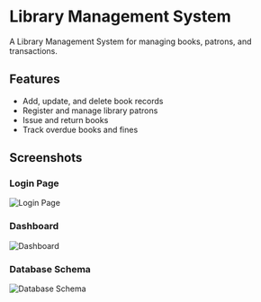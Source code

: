 # Library Management System

A Library Management System for managing books, patrons, and transactions.

## Features

- Add, update, and delete book records
- Register and manage library patrons
- Issue and return books
- Track overdue books and fines

## Screenshots

### Login Page
![Login Page](images/login_page.jpg)

### Dashboard
![Dashboard](images/dashboard.jpg)

### Database Schema
![Database Schema](images/database_schema.jpg)





